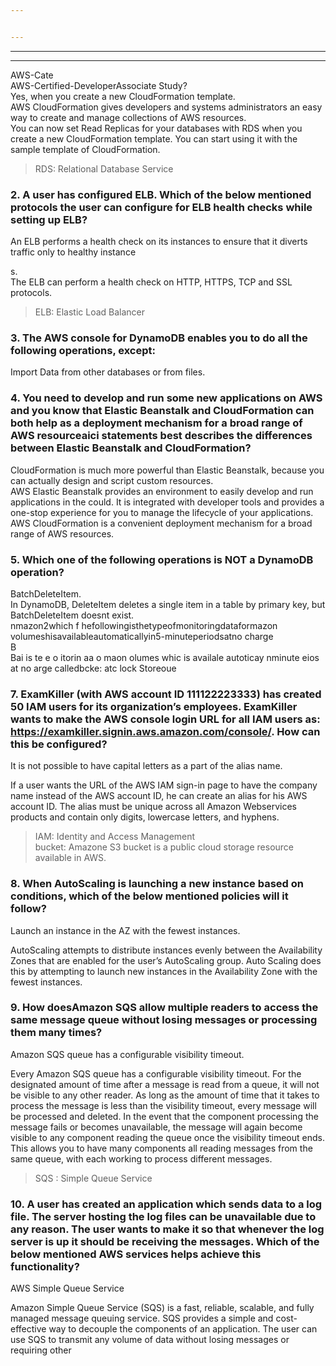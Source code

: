 ```yaml
---


---
```


<hr>
<hr>
<p>AWS-Cate<br>
AWS-Certified-DeveloperAssociate Study?<br>
Yes, when you create a new CloudFormation template.<br>
AWS CloudFormation gives developers and systems administrators an easy way to create and manage collections of AWS resources.<br>
You can now set Read Replicas for your databases with RDS when you create a new CloudFormation template. You can start using it with the sample template of CloudFormation.</p>
<blockquote>
<p>RDS:  Relational Database Service</p>
</blockquote>
<h3 id="a-user-has-configured-elb.-which-of-the-below-mentioned-protocols-the-user-can-configure-for-elb-health-checks-while-setting-up-elb">2. A user has configured ELB. Which of the below mentioned protocols the user can configure for ELB health checks while setting up ELB?</h3>
<p>An ELB performs a health check on its instances to ensure that it diverts traffic only to healthy instance</p>
<p>s.<br>
The ELB can perform a health check on HTTP, HTTPS, TCP and SSL protocols.</p>
<blockquote>
<p>ELB: Elastic Load Balancer</p>
</blockquote>
<h3 id="the-aws-console-for-dynamodb-enables-you-to-do-all-the-following-operations-except">3. The AWS console for DynamoDB enables you to do all the following operations, except:</h3>
<p>Import Data from other databases or from files.</p>
<h3 id="you-need-to-develop-and-run-some-new-applications-on-aws-and-you-know-that-elastic-beanstalk-and-cloudformation-can-both-help-as-a-deployment-mechanism-for-a-broad-range-of-aws-resourceaici-statements-best-describes-the-differences-between-elastic-beanstalk-and-cloudformation">4. You need to develop and run some new applications on AWS and you know that Elastic Beanstalk and CloudFormation can both help as a deployment mechanism for a broad range of AWS resourceaici statements best describes the differences between Elastic Beanstalk and CloudFormation?</h3>
<p>CloudFormation is much more powerful than Elastic Beanstalk, because you can actually design and script custom resources.<br>
AWS Elastic Beanstalk provides an environment to easily develop and run applications in the could. It is integrated with developer tools and provides a one-stop experience for you to manage the lifecycle of your applications. AWS CloudFormation is a convenient deployment mechanism for a broad range of AWS resources.</p>
<h3 id="which-one-of-the-following-operations-is-not-a-dynamodb-operation">5. Which one of the following operations is NOT a DynamoDB operation?</h3>
<p>BatchDeleteItem.<br>
In DynamoDB, DeleteItem deletes a single item in a table by primary key, but BatchDeleteItem doesnt exist.<br>
nmazon2which f hefollowingisthetypeofmonitoringdataformazon volumeshisavailableautomaticallyin5-minuteperiodsatno charge<br>
B<br>
Bai is te e o itorin aa o maon  olumes whic is availale autoticay nminute eios at no arge calledbcke: atc lock Storeoue</p>
<h3 id="examkiller-with-aws-account-id-111122223333-has-created-50-iam-users-for-its-organizations-employees.-examkiller-wants-to-make-the-aws-console-login-url-for-all-iam-users-as-httpsexamkiller.signin.aws.amazon.comconsole.-how-can-this-be-configured">7. ExamKiller (with AWS account ID 111122223333) has created 50 IAM users for its organization’s employees. ExamKiller wants to make the AWS console login URL for all IAM users as: <a href="https://examkiller.signin.aws.amazon.com/console/">https://examkiller.signin.aws.amazon.com/console/</a>. How can this be configured?</h3>
<p>It is not possible to have capital letters as a part of the alias name.</p>
<p>If a user wants the URL of the AWS IAM sign-in page to have the company name instead of the AWS account ID, he can create an alias for his AWS account ID. The alias must be unique across all Amazon Webservices products and contain only digits, lowercase letters, and hyphens.</p>
<blockquote>
<p>IAM: Identity and Access Management<br>
bucket: Amazone S3 bucket is a public cloud storage resource available in AWS.</p>
</blockquote>
<h3 id="when-autoscaling-is-launching-a-new-instance-based-on-conditions-which-of-the-below-mentioned-policies-will-it-follow">8. When AutoScaling is launching a new instance based on conditions, which of the below mentioned policies will it follow?</h3>
<p>Launch an instance in the AZ with the fewest instances.</p>
<p>AutoScaling attempts to distribute instances evenly between the Availability Zones that are enabled for the user’s AutoScaling group. Auto Scaling does this by attempting to launch new instances in the Availability Zone with the fewest instances.</p>
<h3 id="how-does-amazon-sqs-allow-multiple-readers-to-access-the-same-message-queue-without-losing-messages-or-processing-them-many-times">
9. How doesAmazon SQS allow multiple readers to access the same message queue without losing messages or processing them many times?</h3>
<p>
Amazon SQS queue has a configurable visibility timeout.</p>
<p>

Every Amazon SQS queue has a configurable visibility timeout. For the designated amount of time after a message is read from a queue, it will not be visible to any other reader. As long as the amount of time that it takes to process the message is less than the visibility timeout, every message will be processed and deleted.  In the event that the component processing the message fails or becomes unavailable, the message will again become visible to any component reading the queue once the visibility timeout ends. This allows you to have many components all reading messages from the same queue, with each working to process different messages.</p>
<blockquote>
<p>  SQS : Simple Queue Service</p>
</blockquote>

### 10. A user has created an application which sends data to a log file. The server hosting the log files can be unavailable due to any reason. The user wants to make it so that whenever the log server is up it should be receiving the messages. Which of the below mentioned AWS services helps achieve this functionality?
AWS Simple Queue Service

Amazon Simple Queue Service (SQS) is a fast, reliable, scalable, and fully managed message queuing service. SQS provides a simple and cost-effective way to decouple the components of an application. The user can use SQS to transmit any volume of data without losing messages or requiring other 
<!--stackedit_data:
eyJoaXN0b3J5IjpbLTExODI4MzIxNjcsLTc1NDQ1Nzc2Ml19
-->